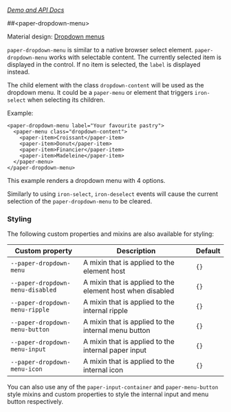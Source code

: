 
<!---

This README is automatically generated from the comments in these files:
paper-dropdown-menu.html

Edit those files, and our readme bot will duplicate them over here!
Edit this file, and the bot will squash your changes :)

-->

_[Demo and API Docs](https://elements.polymer-project.org/elements/paper-dropdown-menu)_


##&lt;paper-dropdown-menu&gt;


Material design: [Dropdown menus](https://www.google.com/design/spec/components/buttons.html#buttons-dropdown-buttons)

`paper-dropdown-menu` is similar to a native browser select element.
`paper-dropdown-menu` works with selectable content. The currently selected
item is displayed in the control. If no item is selected, the `label` is
displayed instead.

The child element with the class `dropdown-content` will be used as the dropdown
menu. It could be a `paper-menu` or element that triggers `iron-select` when
selecting its children.

Example:

    <paper-dropdown-menu label="Your favourite pastry">
      <paper-menu class="dropdown-content">
        <paper-item>Croissant</paper-item>
        <paper-item>Donut</paper-item>
        <paper-item>Financier</paper-item>
        <paper-item>Madeleine</paper-item>
      </paper-menu>
    </paper-dropdown-menu>

This example renders a dropdown menu with 4 options.

Similarly to using `iron-select`, `iron-deselect` events will cause the
current selection of the `paper-dropdown-menu` to be cleared.

### Styling

The following custom properties and mixins are also available for styling:

Custom property | Description | Default
----------------|-------------|----------
`--paper-dropdown-menu` | A mixin that is applied to the element host | `{}`
`--paper-dropdown-menu-disabled` | A mixin that is applied to the element host when disabled | `{}`
`--paper-dropdown-menu-ripple` | A mixin that is applied to the internal ripple | `{}`
`--paper-dropdown-menu-button` | A mixin that is applied to the internal menu button | `{}`
`--paper-dropdown-menu-input` | A mixin that is applied to the internal paper input | `{}`
`--paper-dropdown-menu-icon` | A mixin that is applied to the internal icon | `{}`

You can also use any of the `paper-input-container` and `paper-menu-button`
style mixins and custom properties to style the internal input and menu button
respectively.


